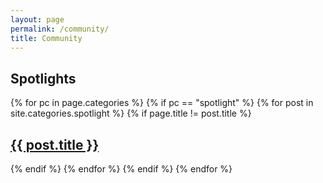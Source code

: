 ```yaml
---
layout: page
permalink: /community/
title: Community
---
```


## Spotlights
<div>
 {% for pc in page.categories %}
 {% if pc == "spotlight" %}
 	{% for post in site.categories.spotlight %}
	    {% if page.title != post.title %}   
	    <article>
    	 <h2><a href="{{ site.url }}{{ post.url }}" title="{{ post.title }}">{{ post.title }}</a></h2>
    	</article>
         {% endif %}
    {% endfor %}
  {% endif %}
  {% endfor %}
</div>